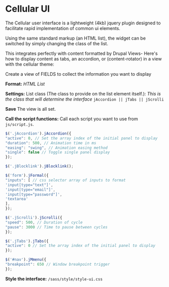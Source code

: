 # Cellular UI

The Cellular user interface is a lightweight (4kb) jquery plugin designed to facilitate rapid implementation of common ui elements. 

Using the same standard markup (an HTML list), the widget can be switched by simply changing the class of the list.

This integrates perfectly with content formatted by Drupal Views- Here's how to display content as tabs, an accordion, or (content-rotator) in a view with the cellular theme:

Create a view of FIELDS to collect the information you want to display

__Format:__ _HTML List_

__Settings:__ List class (The class to provide on the list element itself.): _This is the class that will determine the interface_ `jAccordion || jTabs || jScrolli`

__Save__ The view is all set.


__Call the script functions:__ Call each script you want to use from `js/script.js`. 

```javascript
$('.jAccordion').jAccordion({
"active": 0, // Set the array index of the initial panel to display
"duration": 500, // Animation time in ms
"easing": "swing", // Animation easing method
"single": false // Toggle single panel display
});

$('.jBlocklink').jBlocklink();

$('form').jFormal({
"inputs": [ // css selector array of inputs to format
'input[type="text"]',
'input[type="email"]',
'input[type="password"]',
'textarea'
],
});

$('.jScrolli').jScrolli({
"speed": 500, // Duration of cycle
"pause": 3000 // Time to pause between cycles
});

$('.jTabs').jTabs({
"active": 0 // Set the array index of the initial panel to display
});

$('#nav').jMmenu({
"breakpoint": 650 // Window breakpoint trigger
});
```

__Style the interface:__ `/sass/style/style-ui.css`

